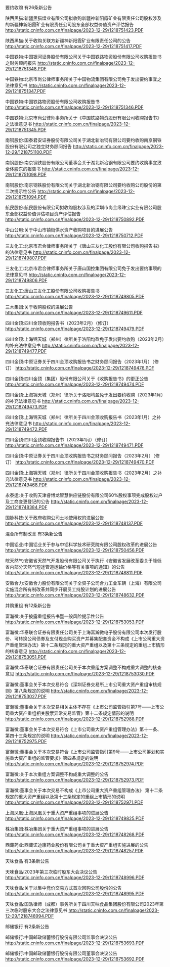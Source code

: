 要约收购 有26条新公告 

陕西黑猫:新疆黑猫煤业有限公司拟收购新疆神新阳霞矿业有限责任公司股权涉及的新疆神新阳霞矿业有限责任公司股东全部权益价值资产评估报告 http://static.cninfo.com.cn/finalpage/2023-12-29/1218751423.PDF 

陕西黑猫:关于收购关联方新疆神新阳霞矿业有限责任公司的公告 http://static.cninfo.com.cn/finalpage/2023-12-29/1218751417.PDF 

中国铁物:中国银河证券股份有限公司关于中国铁路物资股份有限公司收购报告书之财务顾问报告 http://static.cninfo.com.cn/finalpage/2023-12-29/1218751348.PDF 

中国铁物:北京市尚公律师事务所关于中国物流集团有限公司免于发出要约事宜之法律意见书 http://static.cninfo.com.cn/finalpage/2023-12-29/1218751347.PDF 

中国铁物:中国铁路物资股份有限公司收购报告书 http://static.cninfo.com.cn/finalpage/2023-12-29/1218751346.PDF 

中国铁物:北京市尚公律师事务所关于《中国铁路物资股份有限公司收购报告书》之法律意见书 http://static.cninfo.com.cn/finalpage/2023-12-29/1218751345.PDF 

南钢股份:国泰君安证券股份有限公司关于湖北新冶钢有限公司要约收购南京钢铁股份有限公司之独立财务顾问报告 http://static.cninfo.com.cn/finalpage/2023-12-29/1218751100.PDF 

南钢股份:南京钢铁股份有限公司董事会关于湖北新冶钢有限公司要约收购事宜致全体股东的报告书 http://static.cninfo.com.cn/finalpage/2023-12-29/1218751098.PDF 

南钢股份:南京钢铁股份有限公司关于湖北新冶钢有限公司要约收购公司股份的第二次提示性公告 http://static.cninfo.com.cn/finalpage/2023-12-29/1218751094.PDF 

航民股份:航民股份有限公司拟收购股权涉及的深圳市尚金缘珠宝实业有限公司股东全部权益价值评估项目资产评估报告 http://static.cninfo.com.cn/finalpage/2023-12-29/1218750892.PDF 

中山公用:关于中山市镇街供水资产收购项目的进展公告 http://static.cninfo.com.cn/finalpage/2023-12-29/1218750712.PDF 

三友化工:北京市君合律师事务所关于《唐山三友化工股份有限公司收购报告书》的法律意见书 http://static.cninfo.com.cn/finalpage/2023-12-29/1218749807.PDF 

三友化工:北京市君合律师事务所关于唐山国控集团有限公司免于发出要约事项的法律意见书 http://static.cninfo.com.cn/finalpage/2023-12-29/1218749806.PDF 

三友化工:唐山三友化工股份有限公司收购报告书 http://static.cninfo.com.cn/finalpage/2023-12-29/1218749805.PDF 

三木集团:关于收购股权的进展公告 http://static.cninfo.com.cn/finalpage/2023-12-29/1218749611.PDF 

四川金顶:四川金顶收购报告书（2023年2月）（修订） http://static.cninfo.com.cn/finalpage/2023-12-29/1218749479.PDF 

四川金顶:上海锦天城（郑州）律所关于洛阳均盈免于发出要约收购（2023年2月）的补充法律意见书 http://static.cninfo.com.cn/finalpage/2023-12-29/1218749477.PDF 

四川金顶:中原证券关于四川金顶收购报告书之财务顾问报告（2023年1月）（修订） http://static.cninfo.com.cn/finalpage/2023-12-29/1218749476.PDF 

四川金顶:四川金顶（集团）股份有限公司关于《收购报告书》的更正公告 http://static.cninfo.com.cn/finalpage/2023-12-29/1218749474.PDF 

四川金顶:上海锦天城（郑州）律所关于洛阳均盈免于发出要约收购（2023年1月）的补充法律意见书 http://static.cninfo.com.cn/finalpage/2023-12-29/1218749473.PDF 

四川金顶:上海锦天城（郑州）律所关于四川金顶收购报告书（2023年1月）之补充法律意见书 http://static.cninfo.com.cn/finalpage/2023-12-29/1218749472.PDF 

四川金顶:四川金顶收购报告书（2023年1月）（修订） http://static.cninfo.com.cn/finalpage/2023-12-29/1218749471.PDF 

四川金顶:中原证券关于四川金顶收购报告书之财务顾问报告（2023年2月）（修订） http://static.cninfo.com.cn/finalpage/2023-12-29/1218749470.PDF 

四川金顶:上海锦天城（郑州）律所关于四川金顶收购报告书（2023年2月）之补充法律意见书 http://static.cninfo.com.cn/finalpage/2023-12-29/1218749468.PDF 

永泰运:关于收购天津睿博龙智慧供应链股份有限公司60%股权事项完成股权过户及工商变更登记的公告 http://static.cninfo.com.cn/finalpage/2023-12-29/1218748384.PDF 

国脉科技:关于政府收购公司土地使用权的进展公告 http://static.cninfo.com.cn/finalpage/2023-12-29/1218748137.PDF 

混合所有制改革 有3条新公告 

中国铝业:中国铝业关于参与中铝科学技术研究院有限公司股权改革的进展公告 http://static.cninfo.com.cn/finalpage/2023-12-29/1218750456.PDF 

皖天然气:安徽省天然气开发股份有限公司关于执行《安徽省发展改革委关于降低省内部分天然气短途管道运输价格等有关事项的通知》的公告 http://static.cninfo.com.cn/finalpage/2023-12-29/1218748811.PDF 

安徽合力:安徽合力股份有限公司关于全资子公司合力工业车辆（上海）有限公司实施混合所有制改革并同步开展员工持股计划的进展公告 http://static.cninfo.com.cn/finalpage/2023-12-29/1218748632.PDF 

并购重组 有12条新公告 

富瀚微:关于披露重组报告书暨一般风险提示性公告 http://static.cninfo.com.cn/finalpage/2023-12-29/1218753053.PDF 

富瀚微:华泰联合证券有限责任公司关于上海富瀚微电子股份有限公司本次发行股份、可转换公司债券及支付现金购买资产并募集配套资金不构成《上市公司重大资产重组管理办法》第十二条规定的重大资产重组以及第十三条规定的重组上市情形的核查意见 http://static.cninfo.com.cn/finalpage/2023-12-29/1218753051.PDF 

富瀚微:华泰联合证券有限责任公司关于本次重组方案调整不构成重大调整的核查意见 http://static.cninfo.com.cn/finalpage/2023-12-29/1218753030.PDF 

富瀚微:董事会关于本次交易符合《深圳证券交易所上市公司重大资产重组审核规则》第八条规定的说明 http://static.cninfo.com.cn/finalpage/2023-12-29/1218753027.PDF 

富瀚微:董事会关于本次交易相关主体不存在《上市公司监管指引第7号——上市公司重大资产重组相关股票异常交易监管》第十二条规定情形的说明 http://static.cninfo.com.cn/finalpage/2023-12-29/1218752988.PDF 

富瀚微:董事会关于本次交易符合《上市公司重大资产重组管理办法》第十一条、第四十三条规定的说明 http://static.cninfo.com.cn/finalpage/2023-12-29/1218752975.PDF 

富瀚微:董事会关于本次交易符合《上市公司监管指引第9号——上市公司筹划和实施重大资产重组的监管要求》第四条规定的说明 http://static.cninfo.com.cn/finalpage/2023-12-29/1218752974.PDF 

富瀚微:关于本次重组方案调整不构成重大调整的公告 http://static.cninfo.com.cn/finalpage/2023-12-29/1218752973.PDF 

富瀚微:董事会关于本次交易不构成《上市公司重大资产重组管理办法》 第十二条规定的重大资产重组以及第十三条规定的重组上市情形的说明 http://static.cninfo.com.cn/finalpage/2023-12-29/1218752971.PDF 

上海凤凰:上海凤凰关于重大资产重组事项的进展公告 http://static.cninfo.com.cn/finalpage/2023-12-29/1218749825.PDF 

株冶集团:株冶集团关于重大资产重组事项的进展公告 http://static.cninfo.com.cn/finalpage/2023-12-29/1218748268.PDF 

西藏药业:西藏诺迪康药业股份有限公司关于重大资产重组实施进展的公告 http://static.cninfo.com.cn/finalpage/2023-12-29/1218748257.PDF 

天味食品 有3条新公告 

天味食品:2023年第三次临时股东大会决议公告 http://static.cninfo.com.cn/finalpage/2023-12-29/1218748996.PDF 

天味食品:关于以集中竞价交易方式首次回购公司股份的公告 http://static.cninfo.com.cn/finalpage/2023-12-29/1218748995.PDF 

天味食品:国浩律师（成都）事务所关于四川天味食品集团股份有限公司2023年第三次临时股东大会之法律意见书 http://static.cninfo.com.cn/finalpage/2023-12-29/1218748994.PDF 

邮储银行 有2条新公告 

邮储银行:中国邮政储蓄银行股份有限公司监事会决议公告 http://static.cninfo.com.cn/finalpage/2023-12-29/1218753693.PDF 

邮储银行:中国邮政储蓄银行股份有限公司董事会决议公告 http://static.cninfo.com.cn/finalpage/2023-12-29/1218753692.PDF 

